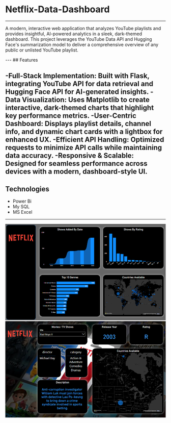 # Netflix-Data-Dashboard 
---
<P>A modern, interactive web application that analyzes YouTube playlists and provides insightful, AI-powered analytics in a sleek, dark-themed dashboard. This project leverages the YouTube Data API and Hugging Face's summarization model to deliver a comprehensive overview of any public or unlisted YouTube playlist.</P>
---
## Features

-Full-Stack Implementation: Built with Flask, integrating YouTube API for data retrieval and Hugging Face API for AI-generated insights.
-Data Visualization: Uses Matplotlib to create interactive, dark-themed charts that highlight key performance metrics.
-User-Centric Dashboard: Displays playlist details, channel info, and dynamic chart cards with a lightbox for enhanced UX.
-Efficient API Handling: Optimized requests to minimize API calls while maintaining data accuracy.
-Responsive & Scalable: Designed for seamless performance across devices with a modern, dashboard-style UI.
---
## Technologies  
- Power Bi
- My SQL
- MS Excel
  
  
---
<img src="https://raw.githubusercontent.com/Pranav-Talwar/Netflix-Analysis-Dashboard/main/Public/Screenshot 2025-03-30 223531.png" alt="Project Screenshot" />
<img src="https://raw.githubusercontent.com/Pranav-Talwar/Netflix-Analysis-Dashboard/main/Public/Screenshot 2025-03-30 224657.png" alt="Project Screenshot" />

